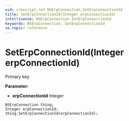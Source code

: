 ```yaml
---
uid: crmscript_ref_NSErpConnection_SetErpConnectionId
title: SetErpConnectionId(Integer erpConnectionId)
intellisense: NSErpConnection.SetErpConnectionId
keywords: NSErpConnection, GetErpConnectionId
so.topic: reference
---
```


# SetErpConnectionId(Integer erpConnectionId)

Primary key

**Parameter:** 
* **erpConnectionId** Integer

```crmscript
NSErpConnection thing;
Integer erpConnectionId;
thing.SetErpConnectionId(erpConnectionId);
```

